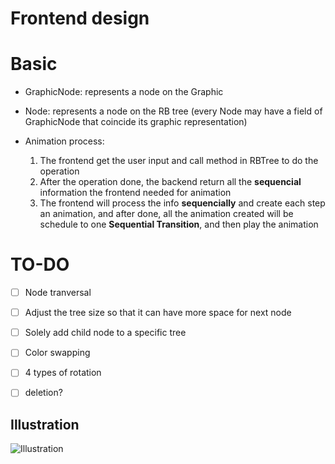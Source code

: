 # Frontend design
# Basic
* GraphicNode: represents a node on the Graphic
* Node: represents a node on the RB tree
  (every Node may have a field of GraphicNode that coincide its graphic representation)

* Animation process:
  1. The frontend get the user input and call method in RBTree to do the operation
  2. After the operation done, the backend return all the **sequencial** information the frontend needed for animation
  3. The frontend will process the info **sequencially** and create each step an animation, and after done, all the animation
created will be schedule to one **Sequential Transition**, and then play the animation

# TO-DO
- [ ] Node tranversal
- [ ] Adjust the tree size so that it can have more space for next node
- [ ] Solely add child node to a specific tree
- [ ] Color swapping
- [ ] 4 types of rotation
- [ ] deletion?


## Illustration
![Illustration](http://i.imgur.com/HL58rIB.png)

